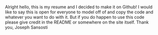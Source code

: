 Alright hello, this is my resume and I decided to make it on Github! 
I would like to say this is open for everyone to model off of and copy the code and whatever you want to do with it. 
But if you do happen to use this code please give credit in the README or somewhere on the site itself. 
Thank you,
          Joseph Sansosti
